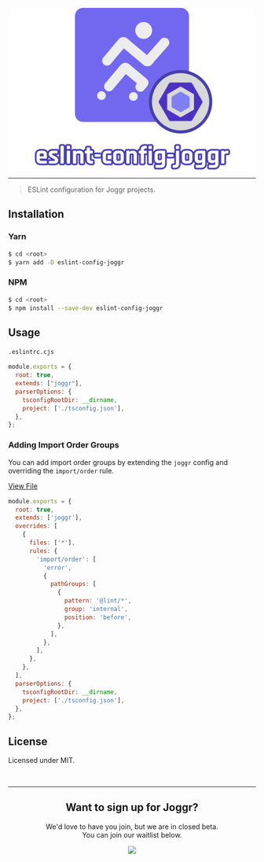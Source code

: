 <div>
    <p align="center">
        <img src=".github/assets/logo.png" align="center" width="500" />
    </p>
    <hr>
</div>

> ESLint configuration for Joggr projects. 

## Installation

### Yarn

```bash
$ cd <root>
$ yarn add -D eslint-config-joggr
```

### NPM

```bash
$ cd <root>
$ npm install --save-dev eslint-config-joggr
```

## Usage

`.eslintrc.cjs`
```js
module.exports = {
  root: true,
  extends: ["joggr"],
  parserOptions: {
    tsconfigRootDir: __dirname,
    project: ['./tsconfig.json'],
  },
};
```

### Adding Import Order Groups

You can add import order groups by extending the `joggr` config and overriding the `import/order` rule.


[View File](.eslintrc.js)

```js
module.exports = {
  root: true,
  extends: ['joggr'],
  overrides: [
    {
      files: ['*'],
      rules: {
        'import/order': [
          'error',
          {
            pathGroups: [
              {
                pattern: '@lint/*',
                group: 'internal',
                position: 'before',
              },
            ],
          },
        ],
      },
    },
  ],
  parserOptions: {
    tsconfigRootDir: __dirname,
    project: ['./tsconfig.json'],
  },
};
```

## License

Licensed under MIT.

<br>
<hr>
<h2 align="center">
    Want to sign up for Joggr?
</h2>
<p align="center">
    We'd love to have you join, but we are in closed beta. <br> You can join our waitlist below.
</p>
<p align="center">
    <a href="https://www.joggr.io/closed-beta-waitlist?utm_source=github&utm_medium=org-readme&utm_campaign=static-docs" alt="Join the Waitlist">
        <img src="https://storage.googleapis.com/joggr-public-assets/github/badges/join-waitlist-badge.svg" width="250px" />
    </a>
</p>
